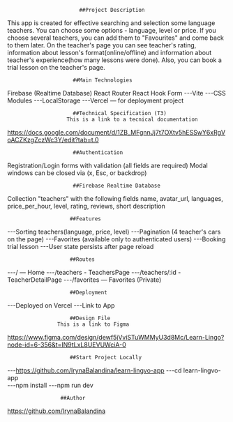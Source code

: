                            ##Project Description

This app is created for effective   searching and selection some language teachers.
You can choose some options  - language, level or price. If you  choose several teachers, you can add them to "Favourites" and come back to them  later. On the teacher's page you can see teacher's rating, information about lesson's format(online/offline) and information  about teacher's  experience(how many lessons were done). Also, you can book a trial lesson on the teacher's page.

                         ##Main Technologies 
Firebase (Realtime Database)
React Router
React Hook Form
---Vite
---CSS Modules
---LocalStorage
---Vercel — for deployment project

                         ##Technical Specification (TЗ)
                       This is a link to a tecnical documentation
 https://docs.google.com/document/d/1ZB_MFgnnJj7t7OXtv5hESSwY6xRgVoACZKzgZczWc3Y/edit?tab=t.0


                         ##Authentication

Registration/Login forms with validation (all fields are required)
Modal windows can be closed via (x, Esc, or backdrop)

                         ##Firebase Realtime Database
Collection "teachers" with the following fields
name, avatar_url, languages,  price_per_hour, level,  rating, reviews, short description

                        ##Features
---Sorting teachers(language, price, level)
---Pagination (4 teacher's cars on the page)
---Favorites (available only to authenticated users)
---Booking trial lesson
---User state persists after page reload

                        ##Routes
---/ — Home
---/teachers - TeachersPage
---/teachers/:id - TeacherDetailPage
---/favorites — Favorites (Private)


                        ##Deployment
---Deployed on Vercel
---Link to App

                        ##Design File
                    This is a link to Figma
https://www.figma.com/design/dewf5jVviSTuWMMyU3d8Mc/Learn-Lingo?node-id=6-356&t=IN9tLxL8UEVUWciA-0


                        ##Start Project Locally

---https://github.com/IrynaBalandina/learn-lingvo-app
---cd learn-lingvo-app     
---npm install
---npm run dev

                     ##Author
https://github.com/IrynaBalandina                  


